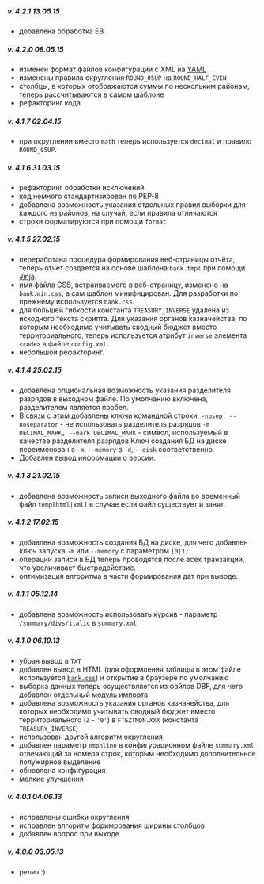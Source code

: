 ##### v. 4.2.1 13.05.15
* добавлена обработка ЕВ

##### v. 4.2.0 08.05.15
* изменен формат файлов конфигурации с XML на [YAML][yaml]
* изменены правила округления `ROUND_05UP` на `ROUND_HALF_EVEN`
* столбцы, в которых отображаются суммы по нескольким районам, теперь 
рассчитываются в самом шаблоне
* рефакторинг кода 

##### v. 4.1.7 02.04.15
* при округлении вместо `math` теперь используется `decimal` и правило 
`ROUND_05UP`.

##### v. 4.1.6 31.03.15
* рефакторинг обработки исключений
* код немного стандартизирован по PEP-8
* добавлена возможность указания отдельных правил выборки для каждого из районов, на случай, если правила отличаются
* строки форматируются при помощи `format`

##### v. 4.1.5 27.02.15
* переработана процедура формирования веб-страницы отчёта, теперь отчет создается 
на основе шаблона `bank.tmpl` при помощи [Jinja][jinja].
* имя файла CSS, встраиваемого в веб-страницу, изменено на `bank.min.css`, а сам 
шаблон минифицирован. Для разработки по прежнему используется `bank.css`.
* для бо́льшей гибкости константа `TREASURY_INVERSE` удалена из исходного текста 
скрипта. Для указания органов казначейства, по которым  необходимо учитывать 
сводный бюджет вместо территориального, теперь используется атрибут `inverse` 
элемента `<code>` в файле `config.xml`.
* небольшой рефакторинг.

##### v. 4.1.4 25.02.15
* добавлена опциональная возможность указания разделителя разрядов в выходном 
файле. По умолчанию включена, разделителем является пробел.
* В связи с этим добавлены ключи командной строки:
    `-nosep, --noseparator` - не использовать разделитель разрядов
    `-m DECIMAL_MARK, --mark DECIMAL_MARK` - символ, используемый в качестве разделителя разрядов
    Ключ создания БД на диске переименован с `-m`, `--memory` в  `-d`, `--disk` соответственно.
* Добавлен вывод информации о версии.

##### v. 4.1.3 21.02.15
* добавлена возможность записи выходного файла во временный файл `temp[html|xml]`  в случае если файл существует и занят.

##### v. 4.1.2 17.02.15
* добавлена возможность создания БД на диске, для чего добавлен ключ 
  запуска `-m` или `--memory` с параметром  `[0|1]`
* операции записи в БД теперь проводятся после всех транзакций, что 
  увеличивает быстродействие. 
* оптимизация алгоритма в части формирования дат при выводе.

##### v. 4.1.1 05.12.14
* добавлена возможность использовать курсив - параметр `/summary/divs/italic` в `summary.xml`

##### v. 4.1.0 06.10.13
+ убран вывод в `TXT`
+ добавлен вывод в HTML (для оформления таблицы в этом файле используется [`bank.css`][bankcss]) и открытие в браузере по умолчанию
+ выборка данных теперь осуществляется из файлов DBF, для чего добавлен 
отдельный [модуль импорта][dbftr]
+ добавлена возможность указания органов казначейства, для которых необходимо учитывать сводный бюджет вместо территориального (`Z` - `'0'`) в `FTGZTMDN.XXX` (константа `TREASURY_INVERSE`)
+ использован другой алгоритм округления
+ добавлен параметр `emphline` в конфигурационном файле `summary.xml`, отвечающий за номера строк, которым необходимо дополнительное полужирное выделение
+ обновлена конфигурация
+ мелкие улучшения

##### v. 4.0.1 04.06.13
* исправлены ошибки округления
* исправлен алгоритм форимрования ширины столбцов
* добавлен вопрос при выходе

##### v. 4.0.0 03.05.13
* релиз :)


[dbftr]: https://github.com/ap-Codkelden/autoBnk/blob/master/utils.py
[bankcss]: https://github.com/ap-Codkelden/autoBnk/blob/master/config/bank.css
[jinja]: http://jinja.pocoo.org/
[yaml]: http://yaml.org/